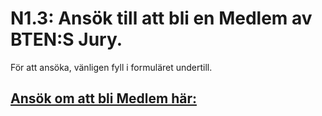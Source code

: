 # N1.3: Ansök till att bli en Medlem av BTEN:S Jury.

För att ansöka, vänligen fyll i formuläret undertill.

## [Ansök om att bli Medlem här:](https://forms.gle/S8R8fvrZxHVo7zre8)
